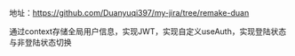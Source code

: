 地址：https://github.com/Duanyuqi397/my-jira/tree/remake-duan

通过context存储全局用户信息，实现JWT，实现自定义useAuth，实现登陆状态与非登陆状态切换